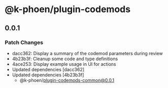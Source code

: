 # @k-phoen/plugin-codemods

## 0.0.1

### Patch Changes

- dacc362: Display a summary of the codemod parameters during review
- 4b23b3f: Cleanup some code and type definitions
- 4ace253: Display example usage in UI for actions
- Updated dependencies [dacc362]
- Updated dependencies [4b23b3f]
  - @k-phoen/plugin-codemods-common@0.0.1
